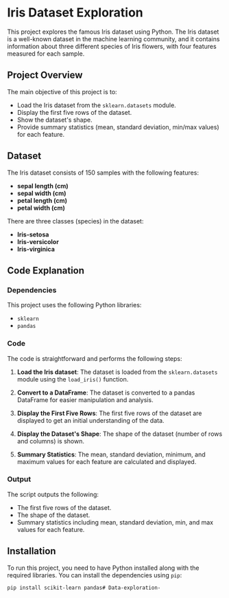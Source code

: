 # Iris Dataset Exploration

This project explores the famous Iris dataset using Python. The Iris dataset is a well-known dataset in the machine learning community, and it contains information about three different species of Iris flowers, with four features measured for each sample.

## Project Overview

The main objective of this project is to:
- Load the Iris dataset from the `sklearn.datasets` module.
- Display the first five rows of the dataset.
- Show the dataset's shape.
- Provide summary statistics (mean, standard deviation, min/max values) for each feature.

## Dataset

The Iris dataset consists of 150 samples with the following features:
- **sepal length (cm)**
- **sepal width (cm)**
- **petal length (cm)**
- **petal width (cm)**

There are three classes (species) in the dataset:
- **Iris-setosa**
- **Iris-versicolor**
- **Iris-virginica**

## Code Explanation

### Dependencies

This project uses the following Python libraries:
- `sklearn`
- `pandas`

### Code

The code is straightforward and performs the following steps:

1. **Load the Iris dataset**:
   The dataset is loaded from the `sklearn.datasets` module using the `load_iris()` function.

2. **Convert to a DataFrame**:
   The dataset is converted to a pandas DataFrame for easier manipulation and analysis.

3. **Display the First Five Rows**:
   The first five rows of the dataset are displayed to get an initial understanding of the data.

4. **Display the Dataset's Shape**:
   The shape of the dataset (number of rows and columns) is shown.

5. **Summary Statistics**:
   The mean, standard deviation, minimum, and maximum values for each feature are calculated and displayed.

### Output

The script outputs the following:
- The first five rows of the dataset.
- The shape of the dataset.
- Summary statistics including mean, standard deviation, min, and max values for each feature.

## Installation

To run this project, you need to have Python installed along with the required libraries. You can install the dependencies using `pip`:

```bash
pip install scikit-learn pandas# Data-exploration-
